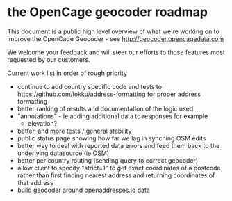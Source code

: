 the OpenCage geocoder roadmap
====================

This document is a public high level overview of what we're working on
to improve the OpenCage Geocoder - see http://geocoder.opencagedata.com

We welcome your feedback and will steer our efforts to those features
most requested by our customers.

Current work list in order of rough priority
- continue to add country specific code and tests to https://github.com/lokku/address-formatting for proper address formatting
- better ranking of results and documentation of the logic used
- "annotations" - ie adding additional data to responses for example 
  - elevation?
- better, and more tests / general stability
- public status page showing how far we lag in synching OSM edits
- better way to deal with reported data errors and feed them back to
  the underlying datasource (ie OSM)
- better per country routing (sending query to correct geocoder)
- allow client to specify "strict=1" to get exact coordinates of a postcode rather than first finding nearest address and returning coordinates of that address
- build geocoder around openaddresses.io data

